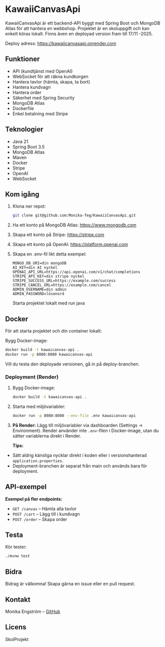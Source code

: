 # KawaiiCanvasApi

KawaiiCanvasApi är ett backend-API byggt med Spring Boot och MongoDB Atlas för att hantera en webbshop. Projektet är en skoluppgift och kan enkelt köras lokalt. Finns även en deployad version fram till 17/11 -2025.


Deploy adress: https://kawaiicanvasapi.onrender.com


## Funktioner

- API (kundtjänst med OpenAI)
- WebSocket för att räkna kundkorgen
- Hantera tavlor (hämta, skapa, ta bort)
- Hantera kundvagn
- Hantera order
- Säkerhet med Spring Security
- MongoDB Atlas
- Dockerfile
- Enkel betalning med Stripe

## Teknologier

- Java 21
- Spring Boot 3.5
- MongoDB Atlas
- Maven
- Docker
- Stripe
- OpenAI
- WebSocket

## Kom igång

1. Klona ner repot:
   ```bash
   git clone git@github.com:Monika-feg/KawaiiCanvasApi.git
   ```
2. Ha ett konto på MongoDB Atlas: https://www.mongodb.com
3. Skapa ett konto på Stripe: https://stripe.com
4. Skapa ett konto på OpenAI: https://platform.openai.com
5. Skapa en .env-fil likt detta exempel:

   ```env
   MONGO_DB_URI=din mongoDB
   AI_KEY=din AI nyckel
   OPENAI_API_URL=https://api.openai.com/v1/chat/completions
   STRIPE_API_KEY=din stripe nyckel
   STRIPE_SUCCESS_URL=https://example.com/success
   STRIPE_CANCEL_URL=https://example.com/cancel
   ADMIN_USERNAME=din admin
   ADMIN_PASSWORD=lösenord
   ```

   Starta projektet lokalt med run java

## Docker


För att starta projektet och din container lokalt:


Bygg Docker-image:

```bash
docker build -t kawaicanvas-api .
docker run -p 8080:8080 kawaicanvas-api
```

Vill du testa den deployade versionen, gå in på deploy-branchen.

### Deployment (Render)

1. Bygg Docker-image:
   ```bash
   docker build -t kawaicanvas-api .
   ```
2. Starta med miljövariabler:
   ```bash
   docker run -p 8080:8080 --env-file .env kawaicanvas-api
   ```
3. **På Render:** Lägg till miljövariabler via dashboarden (Settings → Environment). Render använder inte `.env`-filen i Docker-image, utan du sätter variablerna direkt i Render.

   **Tips:**
- Sätt aldrig känsliga nycklar direkt i koden eller i versionshanterad `application.properties`.
- Deployment-branchen är separat från main och används bara för deployment.

## API-exempel

**Exempel på fler endpoints:**

- `GET /canvas` – Hämta alla tavlor
- `POST /cart` – Lägg till i kundvagn
- `POST /order` – Skapa order

## Testa

Kör tester:

```bash
./mvnw test
```

## Bidra

Bidrag är välkomna! Skapa gärna en issue eller en pull request.

## Kontakt

Monika Engström – [GitHub](https://github.com/Monika-feg)

## Licens

SkolProjekt
